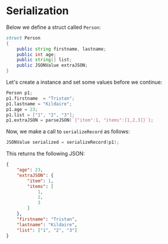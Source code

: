 Serialization
=============

Below we define a struct called `Person`:

```d
struct Person
{
    public string firstname, lastname;
    public int age;
    public string[] list;
    public JSONValue extraJSON;
}
```

Let's create a instance and set some values before we continue:

```d
Person p1;
p1.firstname  = "Tristan";
p1.lastname = "Kildaire";
p1.age = 23;
p1.list = ["1", "2", "3"];
p1.extraJSON = parseJSON(`{"item":1, "items":[1,2,3]}`);
```

Now, we make a call to `serializeRecord` as follows:

```d
JSONValue serialized = serializeRecord(p1);
```

This returns the following JSON:

```json
{
    "age": 23,
    "extraJSON": {
        "item": 1,
        "items": [
            1,
            2,
            3
        ]
    },
    "firstname": "Tristan",
    "lastname": "Kildaire",
    "list": ["1", "2", "3"]
}
```